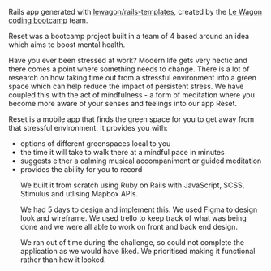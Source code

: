 Rails app generated with [lewagon/rails-templates](https://github.com/lewagon/rails-templates), created by the [Le Wagon coding bootcamp](https://www.lewagon.com) team.

Reset was a bootcamp project built in a team of 4 based around an idea which aims to boost mental health. 

Have you ever been stressed at work? Modern life gets very hectic and there comes a point where something needs to change. There is a lot of research on how taking time out from a stressful environment into a green space which can help reduce the impact of persistent stress. We have coupled this with the act of mindfulness - a form of meditation where you become more aware of your senses and feelings into our app Reset. 

Reset is a mobile app that finds the green space for you to get away from that stressful environment. It provides you with:
<ul>
  <li> options of different greenspaces local to you</li>
  <li> the time it will take to walk there at a mindful pace in minutes</li>
  <li> suggests either a calming musical accompaniment or guided meditation </li>
  <li> provides the ability for you to record </li>


We built it from scratch using Ruby on Rails with JavaScript, SCSS, Stimulus and utlising Mapbox APIs. 


We had 5 days to design and implement this. We used Figma to design look and wireframe. We used trello to keep track of what was being done and we were all able to work on front and back end design. 

We ran out of time during the challenge, so could not complete the application as we would have liked. We prioritised making it functional rather than how it looked. 

